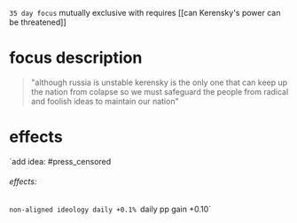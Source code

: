 `35 day focus`
mutually exclusive with 
requires [[can Kerensky's power can be threatened]]
# focus description
> "although russia is unstable kerensky is the only one that can keep up the nation from colapse so we must safeguard the people from radical and foolish ideas to maintain our nation"


# effects
`add idea: #press_censored 
###### effects: 
`non-aligned ideology daily +0.1%
`daily pp gain +0.10`